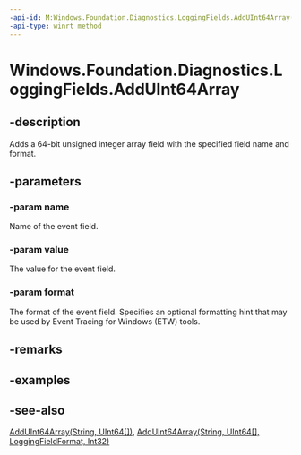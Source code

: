 ```yaml
---
-api-id: M:Windows.Foundation.Diagnostics.LoggingFields.AddUInt64Array(System.String,System.UInt64[],Windows.Foundation.Diagnostics.LoggingFieldFormat)
-api-type: winrt method
---
```


<!-- Method syntax
public void AddUInt64Array(System.String name, System.UInt64[] value, Windows.Foundation.Diagnostics.LoggingFieldFormat format)
-->

# Windows.Foundation.Diagnostics.LoggingFields.AddUInt64Array

## -description
Adds a 64-bit unsigned integer array field with the specified field name and format.

## -parameters
### -param name
Name of the event field.

### -param value
The value for the event field.

### -param format
The format of the event field. Specifies an optional formatting hint that may be used by Event Tracing for Windows (ETW) tools.

## -remarks

## -examples

## -see-also
[AddUInt64Array(String, UInt64\[\])](/uwp/api/windows.foundation.diagnostics.loggingfields.adduint64array#windows-foundation-diagnostics-loggingfields-adduint64array(system-string-system-uint64())), [AddUInt64Array(String, UInt64\[\], LoggingFieldFormat, Int32)](/uwp/api/windows.foundation.diagnostics.loggingfields.adduint64array#windows-foundation-diagnostics-loggingfields-adduint64array(system-string-system-uint64()-windows-foundation-diagnostics-loggingfieldformat-system-int32))